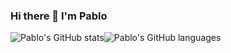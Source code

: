 ### Hi there 👋 I'm Pablo

<!--
**Pablo-source/Pablo-source** is a ✨ _special_ ✨ repository because its `README.md` (this file) appears on your GitHub profile.

Here are some ideas to get you started: 

- 🔭 I’m currently working on ...
- 🌱 I’m currently learning ...
- 👯 I’m looking to collaborate on ...
- 🤔 I’m looking for help with ...
- 💬 Ask me about ...
- 📫 How to reach me: ...
- 😄 Pronouns: ...
- ⚡ Fun fact: ...
-->

![Pablo's GitHub stats](https://github-readme-stats.vercel.app/api?username=Pablo-source&show_icons=true&theme=tokyonight)![Pablo's GitHub languages](https://github-readme-stats.vercel.app/api/top-langs/?username=PABLO-SOURCE&layout=compact&show_icons=true&theme=radical)








